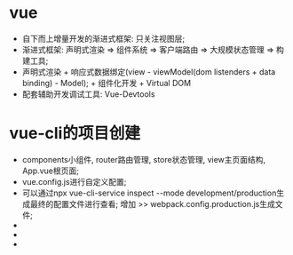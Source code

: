 # vue 
* 自下而上增量开发的渐进式框架: 只关注视图层;
* 渐进式框架: 声明式渲染 => 组件系统 => 客户端路由 => 大规模状态管理 => 构建工具;
* 声明式渲染 + 响应式数据绑定(view - viewModel(dom listenders + data binding) - Model); + 组件化开发 + Virtual DOM
* 配套辅助开发调试工具: Vue-Devtools

# vue-cli的项目创建
* components小组件, router路由管理, store状态管理, view主页面结构, App.vue根页面;
* vue.config.js进行自定义配置;
* 可以通过npx vue-cli-service inspect --mode development/production生成最终的配置文件进行查看; 增加 >> webpack.config.production.js生成文件;
* 
* 
* 













